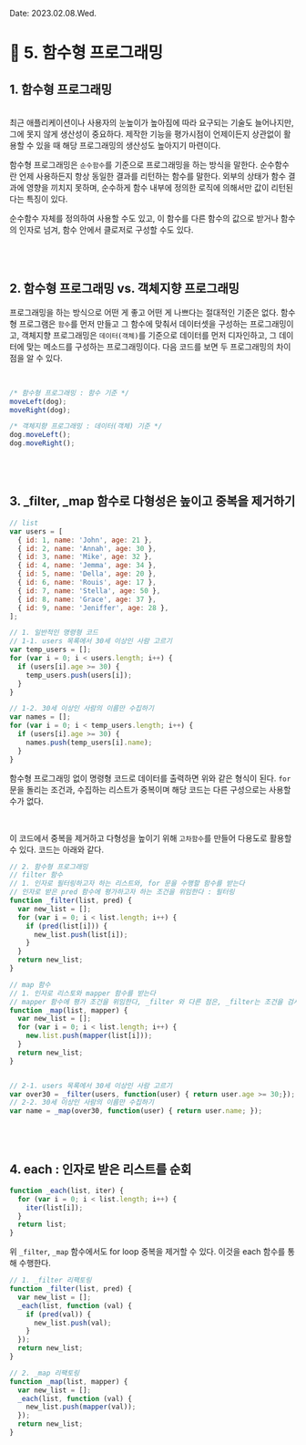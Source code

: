 Date: 2023.02.08.Wed.

 # :memo: 5. 함수형 프로그래밍

## 1. 함수형 프로그래밍
<br/>
최근 애플리케이션이나 사용자의 눈높이가 높아짐에 따라 요구되는 기술도 늘어나지만, 그에 못지 않게 생산성이 중요하다. 제작한 기능을 평가시점이 언제이든지 상관없이 활용할 수 있을 때 해당 프로그래밍의 생산성도 높아지기 마련이다.

함수형 프로그래밍은 `순수함수`를 기준으로 프로그래밍을 하는 방식을 말한다. 순수함수란 언제 사용하든지 항상 동일한 결과를 리턴하는 함수를 말한다. 외부의 상태가 함수 결과에 영향을 끼치지 못하며, 순수하게 함수 내부에 정의한 로직에 의해서만 값이 리턴된다는 특징이 있다.

순수함수 자체를 정의하여 사용할 수도 있고, 이 함수를 다른 함수의 값으로 받거나 함수의 인자로 넘겨, 함수 안에서 클로저로 구성할 수도 있다.

<br/><br/>

## 2. 함수형 프로그래밍 vs. 객체지향 프로그래밍

프로그래밍을 하는 방식으로 어떤 게 좋고 어떤 게 나쁘다는 절대적인 기준은 없다. 함수형 프로그램은 `함수`를 먼저 만들고 그 함수에 맞춰서 데이터셋을 구성하는 프로그래밍이고, 객체지향 프로그래밍은 `데이터(객체)`를 기준으로 데이터를 먼저 디자인하고, 그 데이터에 맞는 메소드를 구성하는 프로그래밍이다. 다음 코드를 보면 두 프로그래밍의 차이점을 알 수 있다.

<br/>

```js
/* 함수형 프로그래밍 : 함수 기준 */
moveLeft(dog);
moveRight(dog);

/* 객체지향 프로그래밍 : 데이터(객체) 기준 */
dog.moveLeft();
dog.moveRight();
```

<br/><br/>

## 3. _filter, _map 함수로 다형성은 높이고 중복을 제거하기

```js
// list
var users = [
  { id: 1, name: 'John', age: 21 },
  { id: 2, name: 'Annah', age: 30 },
  { id: 3, name: 'Mike', age: 32 },
  { id: 4, name: 'Jemma', age: 34 },
  { id: 5, name: 'Della', age: 20 },
  { id: 6, name: 'Rouis', age: 17 },
  { id: 7, name: 'Stella', age: 50 },
  { id: 8, name: 'Grace', age: 37 },
  { id: 9, name: 'Jeniffer', age: 28 },
];

// 1. 일반적인 명령형 코드
// 1-1. users 목록에서 30세 이상인 사람 고르기
var temp_users = [];
for (var i = 0; i < users.length; i++) {
  if (users[i].age >= 30) {
    temp_users.push(users[i]);
  }
}

// 1-2. 30세 이상인 사람의 이름만 수집하기
var names = [];
for (var i = 0; i < temp_users.length; i++) {
  if (users[i].age >= 30) {
    names.push(temp_users[i].name);
  }
}
```

함수형 프로그래밍 없이 명령형 코드로 데이터를 출력하면 위와 같은 형식이 된다. `for`문을 돌리는 조건과, 수집하는 리스트가 중복이며 해당 코드는 다른 구성으로는 사용할 수가 없다.

<br/>

이 코드에서 중복을 제거하고 다형성을 높이기 위해 `고차함수`를 만들어 다용도로 활용할 수 있다. 코드는 아래와 같다.

```js
// 2. 함수형 프로그래밍
// filter 함수
// 1. 인자로 필터링하고자 하는 리스트와, for 문을 수행할 함수를 받는다
// 인자로 받은 pred 함수에 평가하고자 하는 조건을 위임한다 : 필터링
function _filter(list, pred) {
  var new_list = [];
  for (var i = 0; i < list.length; i++) {
    if (pred(list[i])) {
      new_list.push(list[i]);
    }
  }
  return new_list;
}

// map 함수
// 1. 인자로 리스토와 mapper 함수를 받는다
// mapper 함수에 평가 조건을 위임한다, _filter 와 다른 점은, _filter는 조건을 검사하는 항목이 있다는 것
function _map(list, mapper) {
  var new_list = [];
  for (var i = 0; i < list.length; i++) {
    new.list.push(mapper(list[i]));
  }
  return new_list;
}


// 2-1. users 목록에서 30세 이상인 사람 고르기
var over30 = _filter(users, function(user) { return user.age >= 30;});
// 2-2. 30세 이상인 사람의 이름만 수집하기
var name = _map(over30, function(user) { return user.name; });
```

<br/><br/>

## 4. each : 인자로 받은 리스트를 순회
```js
function _each(list, iter) {
  for (var i = 0; i < list.length; i++) {
    iter(list[i]);
  }
  return list;
}
```

위 `_filter`, `_map` 함수에서도 for loop 중복을 제거할 수 있다. 이것을 each 함수를 통해 수행한다.

```js
// 1. _filter 리팩토링
function _filter(list, pred) {
  var new_list = [];
  _each(list, function (val) {
    if (pred(val)) {
      new_list.push(val);
    }
  });
  return new_list;
}

// 2. _map 리팩토링
function _map(list, mapper) {
  var new_list = [];
  _each(list, function (val) {
    new_list.push(mapper(val));
  });
  return new_list;
}
```
